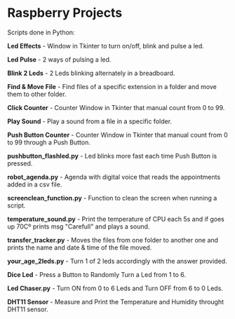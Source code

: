 # Raspberry Projects

Scripts done in Python:

**Led Effects** - Window in Tkinter to turn on/off, blink and pulse a led.

**Led Pulse** - 2 ways of pulsing a led.

**Blink 2 Leds** - 2 Leds blinking alternately in a breadboard.

**Find & Move File** - Find files of a specific extension in a folder and move them to other folder.

**Click Counter** - Counter Window in Tkinter that manual count from 0 to 99.

**Play Sound** - Play a sound from a file in a specific folder.

**Push Button Counter** - Counter Window in Tkinter that manual count from 0 to 99 through a Push Button.

**pushbutton_flashled.py** - Led blinks more fast each time Push Button is pressed.

**robot_agenda.py** - Agenda with digital voice that reads the appointments added in a csv file.

**screenclean_function.py** - Function to clean the screen when running a script.

**temperature_sound.py** - Print the temperature of CPU each 5s and if goes up 70Cº prints msg "Carefull" and plays a sound.

**transfer_tracker.py** - Moves the files from one folder to another one and prints the name and date & time of the file moved.

**your_age_2leds.py** - Turn 1 of 2 leds accordingly with the answer provided.

**Dice Led** - Press a Button to Randomly Turn a Led from 1 to 6.

**Led Chaser.py** - Turn ON from 0 to 6 Leds and Turn OFF from 6 to 0 Leds.

**DHT11 Sensor** - Measure and Print the Temperature and Humidity throught DHT11 sensor.

